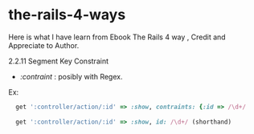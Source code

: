 # the-rails-4-ways

Here is what I have learn from Ebook The Rails 4 way , Credit and Appreciate to Author.

2.2.11 Segment Key Constraint

- _:contraint_ : posibly with Regex.

Ex:

```ruby
  get ':controller/action/:id' => :show, contraints: {:id => /\d+/
  
  get ':controller/action/:id' => :show, id: /\d+/ (shorthand)
```

